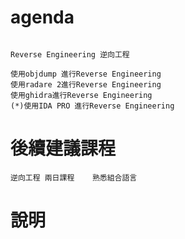 # agenda
```

Reverse Engineering 逆向工程

使用objdump 進行Reverse Engineering
使用radare 2進行Reverse Engineering
使用ghidra進行Reverse Engineering
(*)使用IDA PRO 進行Reverse Engineering
```
# 後續建議課程
```
逆向工程 兩日課程    熟悉組合語言
```
# 說明
